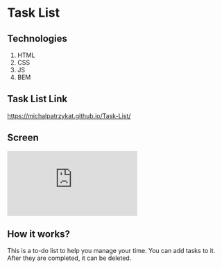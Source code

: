 # Task List

## Technologies
1. HTML
2. CSS
3. JS
4. BEM

## Task List Link

https://michalpatrzykat.github.io/Task-List/


## Screen

![image](https://zapodaj.net/38967d756055b.png.html)

## How it works?

This is a to-do list to help you manage your time. You can add tasks to it. After they are completed, it can be deleted. 
